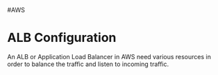 #AWS 

# ALB Configuration

An ALB or Application Load Balancer in AWS need various resources in order to balance the traffic and listen to incoming traffic. 


